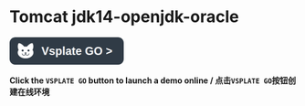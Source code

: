 # Tomcat jdk14-openjdk-oracle

<a href="https://www.vsplate.com/?docker-compose=https://github.com/vsplate/dcenvs/tomcat/jdk14-openjdk-oracle"><img alt="VSPLATE GO" src="https://raw.githubusercontent.com/vsplate/images/master/vsgo_btn.png" width="200px"></a>

**Click the `VSPLATE GO` button to launch a demo online / 点击`VSPLATE GO`按钮创建在线环境**